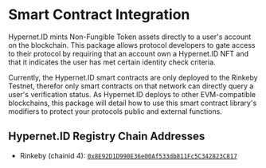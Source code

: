 # Smart Contract Integration

Hypernet.ID mints Non-Fungible Token assets directly to a user's account on the blockchain. This package allows 
protocol developers to gate access to their protocol by requiring that an account own a Hypernet.ID NFT and that 
it indicates the user has met certain identity check criteria. 

Currently, the Hypernet.ID smart contracts are only deployed to the Rinkeby Testnet, therefor only smart contracts
on that network can directly query a user's verification status. As Hypernet.ID deploys to other EVM-compatible 
blockchains, this package will detail how to use this smart contract library's modifiers to protect your protocols
public and external functions. 

## Hypernet.ID Registry Chain Addresses

- Rinkeby (chainid 4): [`0x8E92D1D990E36e00Af533db811Fc5C342823C817`](https://rinkeby.etherscan.io/address/0x8E92D1D990E36e00Af533db811Fc5C342823C817)

